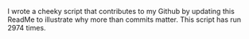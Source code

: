 I wrote a cheeky script that contributes to my Github by updating this ReadMe to illustrate why more than commits matter. This script has run 2974 times.